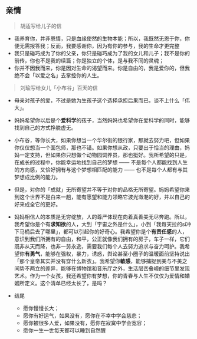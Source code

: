 ## 亲情

> 胡适写给儿子的信

+ 我养育你，并非恩情，只是血缘使然的生物本能；所以，我既然无恩于你，你便无需报答我；反而，我要感谢你，因为有你的参与，我的生命才更完整
+ 我只是碰巧成为了你的父亲，你只是碰巧成为了我的女儿和儿子；我不是你的前传，你也不是我的续篇；你是独立的个体，是与我不同的灵魂；
+ 你并不因我而来，你是因对生命的渴望而来。你是自由的，我是爱你的，但我绝不会「以爱之名」去掌控你的人生。



> 刘瑜写给女儿「小布谷」百天的信

+ 母亲对孩子的爱，不过是她为生孩子这个选择承担后果而已，谈不上什么「伟大」。
+ 妈妈希望你以后是个**爱科学**的孩子，当然妈妈也希望你在爱科学的同时，能够找到自己的方式挣脱虚无。
+ 小布谷，等你长大，如果你想当一个华尔街的银行家，那就去努力吧，但如果你仅仅想当一个面包师，那也不错。如果你想从政，只要出于恰当的理由，妈妈一定支持，但如果你只想做个动物园饲养员，那也挺好。我所希望的只是，在成长的过程中，你能幸运地找到自己的梦想 —— 不是每个人都能找到人生的方向感，又恰好拥有与这个梦想相匹配的能力 —— 也不是每个人都有与其梦想成比例的能力。
+ 但是，对你的「成就」无所寄望并不等于对你的品格无所寄望。妈妈希望你来到这个世界不是白来一趟，能有愿望和能力领略它波光潋滟的好，并以自己的好来成全它的更好。
+ 妈妈相信人的本质是无穷绽放，人的尊严体现在向着真善美无尽奔跑。所以，我希望你是个有**求知欲**的人，大到「宇宙之外是什么」，小到「我每天拉的si冲下马桶后去了哪里」，都可以引起你的好奇心。我希望你是个**有责任感**的人，意识到我们所拥有的自由，和平，公正就像我们拥有的房子，车子一样，它们既非从天而降，也非一劳永逸，需要我们每个人去努力追求与奋力呵护。我希望你**有勇气**，能够在强权，暴力，诱惑，舆论甚至小圈子的温暖面前坚持说出「那个皇帝其实并没有穿什么新衣」。我希望你**敏感**，能够捕捉到美与不美之间势不两立的差异，能够在博物馆和音乐厅之外，生活层峦叠嶂的细节里发现艺术。作为一个女孩，我还希望你有梦想，你的青春与人生不仅仅为爱情和婚姻所定义。这个清单已经太长了，是吗？

+ 结尾
  + 愿你慢慢长大；
  + 愿你有好运气，如果没有，愿你在不幸中学会慈悲；
  + 愿你被很多人爱，如果没有，愿你在寂寞中学会宽容；
  + 愿你一生一世每天都可以睡到自然醒